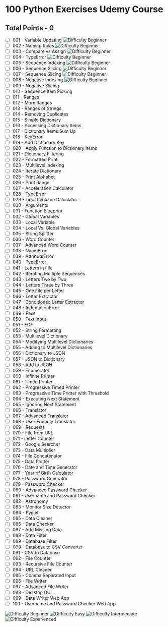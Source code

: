 # 100 Python Exercises Udemy Course
## Total Points - 0
- [ ] 001 - Variable Updating ![Difficulty Beginner](https://img.shields.io/badge/Difficulty-Beginner-GREEN.svg)
- [ ] 002 - Naming Rules ![Difficulty Beginner](https://img.shields.io/badge/Difficulty-Beginner-GREEN.svg)
- [ ] 003 - Compare vs Assign ![Difficulty Beginner](https://img.shields.io/badge/Difficulty-Beginner-GREEN.svg)
- [ ] 004 - TypeError ![Difficulty Beginner](https://img.shields.io/badge/Difficulty-Beginner-GREEN.svg)
- [ ] 005 - Sequence Indexing ![Difficulty Beginner](https://img.shields.io/badge/Difficulty-Beginner-GREEN.svg)
- [ ] 006 - Sequence Slicing ![Difficulty Beginner](https://img.shields.io/badge/Difficulty-Beginner-GREEN.svg)
- [ ] 007 - Sequence Slicing ![Difficulty Beginner](https://img.shields.io/badge/Difficulty-Beginner-GREEN.svg)
- [ ] 008 - Negative Indexing ![Difficulty Beginner](https://img.shields.io/badge/Difficulty-Beginner-GREEN.svg)
- [ ] 009 - Negative Slicing
- [ ] 010 - Sequence Item Picking
- [ ] 011 - Ranges
- [ ] 012 - More Ranges
- [ ] 013 - Ranges of Strings
- [ ] 014 - Removing Duplicates
- [ ] 015 - Simple Dictionary
- [ ] 016 - Accessing Dictionary Items
- [ ] 017 - Dictionary Items Sum Up
- [ ] 018 - KeyError
- [ ] 019 - Add Dictionary Key
- [ ] 020 - Apply Function to Dictionary Items
- [ ] 021 - Dictionary Filtering
- [ ] 022 - Formatted Print
- [ ] 023 - Multilevel Indexing
- [ ] 024 - Iterate Dictionary
- [ ] 025 - Print Alphabet
- [ ] 026 - Print Range
- [ ] 027 - Acceleration Calculator
- [ ] 028 - TypeError
- [ ] 029 - Liquid Volume Calculator
- [ ] 030 - Arguments
- [ ] 031 - Function Blueprint
- [ ] 032 - Global Variables
- [ ] 033 - Local Variable
- [ ] 034 - Local Vs. Global Variables
- [ ] 035 - String Splitter
- [ ] 036 - Word Counter
- [ ] 037 - Advanced Word Counter
- [ ] 038 - NameError
- [ ] 039 - AttributeError
- [ ] 040 - TypeError
- [ ] 041 - Letters in File
- [ ] 042 - Iterating Multiple Sequences
- [ ] 043 - Letters Two by Two
- [ ] 044 - Letters Three by Three
- [ ] 045 - One File per Letter
- [ ] 046 - Letter Extractor
- [ ] 047 - Conditioned Letter Extractor
- [ ] 048 - IndentationError
- [ ] 049 - Pass
- [ ] 050 - Text Input
- [ ] 051 - EOF
- [ ] 052 - String Formatting
- [ ] 053 - Multilevel Dictionary
- [ ] 054 - Modifying Multilevel Dictionaries
- [ ] 055 - Adding to Multilevel Dictionaries
- [ ] 056 - Dictionary to JSON
- [ ] 057 - JSON to Dictionary
- [ ] 058 - Add to JSON
- [ ] 059 - Enumerator
- [ ] 060 - Infinite Printer
- [ ] 061 - Timed Printer
- [ ] 062 - Progressive Timed Printer
- [ ] 063 - Progressive Time Printer with Threshold
- [ ] 064 - Executing Next Statement
- [ ] 065 - Ignoring Next Statement
- [ ] 066 - Translator
- [ ] 067 - Advanced Translator
- [ ] 068 - User Friendly Translator
- [ ] 069 - Requests
- [ ] 070 - File from URL
- [ ] 071 - Letter Counter
- [ ] 072 - Google Searcher
- [ ] 073 - Data Multiplier
- [ ] 074 - File Concatenator
- [ ] 075 - Data Plotter
- [ ] 076 - Date and Time Generator
- [ ] 077 - Year of Birth Calculator
- [ ] 078 - Password Generator
- [ ] 079 - Password Checker
- [ ] 080 - Advanced Password Checker
- [ ] 081 - Username and Password Checker
- [ ] 082 - Astronomy
- [ ] 083 - Monitor Size Detector
- [ ] 084 - Pyglet
- [ ] 085 - Data Cleaner
- [ ] 086 - Data Checker
- [ ] 087 - Add Missing Data
- [ ] 088 - Data Filter
- [ ] 089 - Database Filter
- [ ] 090 - Database to CSV Converter
- [ ] 091 - CSV to Database
- [ ] 092 - File Counter
- [ ] 093 - Recursive File Counter
- [ ] 094 - URL Cleaner
- [ ] 095 - Comma Separated Input
- [ ] 096 - File Writer
- [ ] 097 - Advanced File Writer
- [ ] 098 - Desktop GUI
- [ ] 099 - Data Writer Web App
- [ ] 100 - Username and Password Checker Web App

![Difficulty Beginner](https://img.shields.io/badge/Difficulty-Beginner-GREEN.svg)
![Difficulty Easy](https://img.shields.io/badge/Difficulty-Easy-Yellow.svg)
![Difficulty Intermediate](https://img.shields.io/badge/Difficulty-Intermediate-Purple.svg)
![Difficulty Experienced](https://img.shields.io/badge/Difficulty-Experienced-Red.svg)